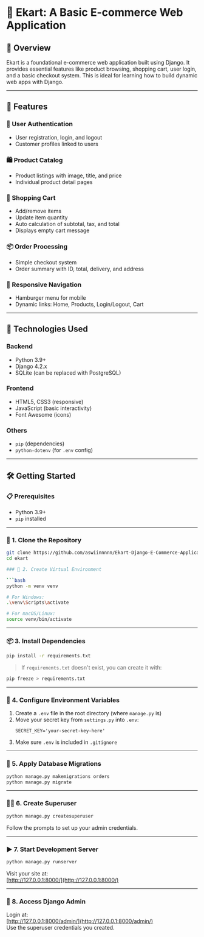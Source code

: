 # 🛒 Ekart: A Basic E-commerce Web Application

## 📌 Overview

Ekart is a foundational e-commerce web application built using Django. It provides essential features like product browsing, shopping cart, user login, and a basic checkout system. This is ideal for learning how to build dynamic web apps with Django.

---

## 🚀 Features

### 👤 User Authentication
- User registration, login, and logout  
- Customer profiles linked to users

### 🛍️ Product Catalog
- Product listings with image, title, and price  
- Individual product detail pages

### 🛒 Shopping Cart
- Add/remove items  
- Update item quantity  
- Auto calculation of subtotal, tax, and total  
- Displays empty cart message

### 📦 Order Processing
- Simple checkout system  
- Order summary with ID, total, delivery, and address

### 📱 Responsive Navigation
- Hamburger menu for mobile  
- Dynamic links: Home, Products, Login/Logout, Cart

---

## 🧰 Technologies Used

### Backend
- Python 3.9+
- Django 4.2.x
- SQLite (can be replaced with PostgreSQL)

### Frontend
- HTML5, CSS3 (responsive)
- JavaScript (basic interactivity)
- Font Awesome (icons)

### Others
- `pip` (dependencies)
- `python-dotenv` (for `.env` config)

---

## 🛠️ Getting Started

### 📋 Prerequisites
- Python 3.9+  
- `pip` installed  

---

### 🔄 1. Clone the Repository

```bash
git clone https://github.com/aswiinnnnn/Ekart-Django-E-Commerce-Application
cd ekart

### 🧪 2. Create Virtual Environment

```bash
python -m venv venv

# For Windows:
.\venv\Scripts\activate

# For macOS/Linux:
source venv/bin/activate
```

---

### 📦 3. Install Dependencies

```bash
pip install -r requirements.txt
```

> If `requirements.txt` doesn't exist, you can create it with:
```bash
pip freeze > requirements.txt
```

---

### 🔐 4. Configure Environment Variables

1. Create a `.env` file in the root directory (where `manage.py` is)
2. Move your secret key from `settings.py` into `.env`:
   ```env
   SECRET_KEY='your-secret-key-here'
   ```
3. Make sure `.env` is included in `.gitignore`

---

### 🧱 5. Apply Database Migrations

```bash
python manage.py makemigrations orders
python manage.py migrate
```

---

### 👨‍💼 6. Create Superuser

```bash
python manage.py createsuperuser
```

Follow the prompts to set up your admin credentials.

---

### ▶️ 7. Start Development Server

```bash
python manage.py runserver
```

Visit your site at:  
[http://127.0.0.1:8000/](http://127.0.0.1:8000/)

---

### 🔑 8. Access Django Admin

Login at:  
[http://127.0.0.1:8000/admin/](http://127.0.0.1:8000/admin/)  
Use the superuser credentials you created.

